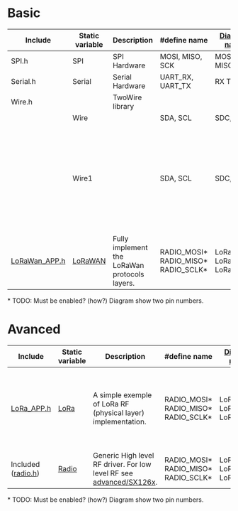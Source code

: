 # Basic

|Include|Static variable|Description|#define name|[Diagram name](https://github.com/HelTecAutomation/ASR650x-Arduino/blob/master/PinoutDiagram/HTCC-AB01.pdf)|WIP Note|
|-------|--------|----------|----|------------|----------|
|SPI.h|SPI|SPI Hardware|MOSI, MISO, SCK|MOSI, MISO, SCK|
|Serial.h|Serial|Serial Hardware|UART_RX, UART_TX|RX TX||
|Wire.h||TwoWire library||||
||Wire||SDA, SCL|SDC, SCL||
||Wire1||SDA, SCL|SDC, SCL|TODO: Same as Wire? The only difference between Wire and Wire1 is a constructor parameter that is unused.|
|[LoRaWan_APP.h](../app/LoRaWan_APP.md)|[LoRaWAN](../app/LoRaWan_APP.md#LoRaWanClass-(LoRaWAN-variable))|Fully implement the LoRaWan protocols layers.|RADIO_MOSI* RADIO_MISO* RADIO_SCLK*|LoRa_MOSI LoRa_MISO LoRa_SCLK||

\* TODO: Must be enabled? (how?) Diagram show two pin numbers.

# Avanced

|Include|Static variable|Description|#define name|[Diagram name](https://github.com/HelTecAutomation/ASR650x-Arduino/blob/master/PinoutDiagram/HTCC-AB01.pdf)|WIP Note|
|-------|--------|----------|----|------------|----------|
|[LoRa_APP.h](../app/LoRa_APP.md)|[LoRa](../app/LoRa_APP.md#LoRaClass-(LoRa-variable))|A simple exemple of LoRa RF (physical layer) implementation.|RADIO_MOSI* RADIO_MISO* RADIO_SCLK*|LoRa_MOSI LoRa_MISO LoRa_SCLK|Used only in the AT exemple. The ping pong exemple use Radio.|
|Included ([radio.h](../../advanced/radio.md))|[Radio](../../advanced/radio.md#Radio_s-(variable-Radio))|Generic High level RF driver. For low level RF see [advanced/SX126x](../../advanced/SX126x.md).|RADIO_MOSI* RADIO_MISO* RADIO_SCLK*|LoRa_MOSI LoRa_MISO LoRa_SCLK||

\* TODO: Must be enabled? (how?) Diagram show two pin numbers.